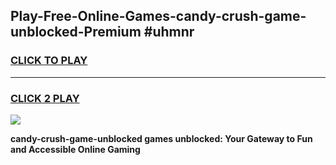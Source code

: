 
## Play-Free-Online-Games-candy-crush-game-unblocked-Premium #uhmnr
<h3>
<a href="https://premium.freeplayer.one?title=candy-crush-game-unblocked&ref=8M">CLICK TO PLAY</a></h3>
<hr>

<h3>
<a href="https://premium.freeplayer.one?title=candy-crush-game-unblocked&ref=8M">CLICK 2 PLAY</a>
  
</h3>

<a href="https://premium.freeplayer.one?title=candy-crush-game-unblocked&ref=8M"><img src="https://clearcache.store/games.png"></a>


**candy-crush-game-unblocked games unblocked: Your Gateway to Fun and Accessible Online Gaming**
